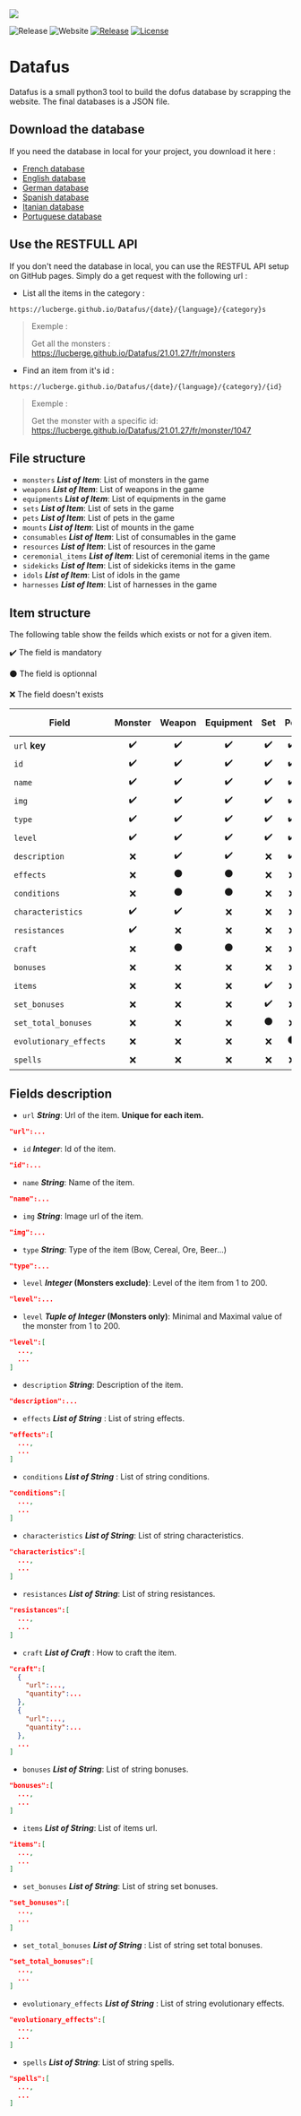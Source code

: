 <img src="https://github.com/LucBerge/Datafus/raw/master/images/banner_tags.png" />

![Release](https://img.shields.io/github/workflow/status/LucBerge/Datafus/Release/master?label=release)
![Website](https://img.shields.io/github/workflow/status/LucBerge/Datafus/Website/master?label=website)
[![Release](https://img.shields.io/github/v/release/LucBerge/Datafus)](https://github.com/LucBerge/Datafus/releases)
[![License](https://img.shields.io/github/license/LucBerge/Datafus)](https://github.com/LucBerge/Datafus/blob/master/LICENSE)

# Datafus

Datafus is a small python3 tool to build the dofus database by scrapping the website. The final databases is a JSON file.

## Download the database

If you need the database in local for your project, you download it here :

- [French database](https://github.com/LucBerge/Datafus/releases/latest)
- [English database](https://github.com/LucBerge/Datafus/releases/latest)
- [German database](https://github.com/LucBerge/Datafus/releases/latest)
- [Spanish database](https://github.com/LucBerge/Datafus/releases/latest)
- [Itanian database](https://github.com/LucBerge/Datafus/releases/latest)
- [Portuguese database](https://github.com/LucBerge/Datafus/releases/latest)

## Use the RESTFULL API

If you don't need the database in local, you can use the RESTFUL API setup on GitHub pages. Simply do a get request with the following url :

- List all the items in the category :
```
https://lucberge.github.io/Datafus/{date}/{language}/{category}s
```
> Exemple :
> 
> Get all the monsters :
> https://lucberge.github.io/Datafus/21.01.27/fr/monsters

- Find an item from it's id :
```
https://lucberge.github.io/Datafus/{date}/{language}/{category}/{id}
```
> Exemple :
> 
> Get the monster with a specific id:
> https://lucberge.github.io/Datafus/21.01.27/fr/monster/1047

## File structure

- `monsters`  **_List of Item_**: List of monsters in the game
- `weapons` **_List of Item_**: List of weapons in the game
- `equipments` **_List of Item_**: List of equipments in the game
- `sets` **_List of Item_**: List of sets in the game
- `pets` **_List of Item_**: List of pets in the game
- `mounts` **_List of Item_**: List of mounts in the game
- `consumables` **_List of Item_**: List of consumables in the game
- `resources` **_List of Item_**: List of resources in the game
- `ceremonial_items` **_List of Item_**: List of ceremonial items in the game
- `sidekicks` **_List of Item_**: List of sidekicks items in the game
- `idols` **_List of Item_**: List of idols in the game
- `harnesses` **_List of Item_**: List of harnesses in the game

## Item structure

The following table show the feilds which exists or not for a given item.

✔️ The field is mandatory

⚫ The field is optionnal

❌ The field doesn't exists


|Field                 | Monster | Weapon | Equipment | Set | Pet | Mount | Consumable | Resource | Cremonial item | Sidekick | Idol | Harnesse |
|----------------------|:-------:|:------:|:---------:|:---:|:---:|:-----:|:----------:|:--------:|:--------------:|:--------:|:----:|:--------:|
|`url` **key**         |✔️       |✔️       |✔️          |✔️   |✔️    |✔️      |✔️          |✔️         |✔️               |✔️        |✔️     |✔️         |
|`id`                  |✔️       |✔️       |✔️          |✔️   |✔️    |✔️      |✔️          |✔️         |✔️               |✔️        |✔️     |✔️         |
|`name`                |✔️       |✔️       |✔️          |✔️   |✔️    |✔️      |✔️          |✔️         |✔️               |✔️        |✔️     |✔️         |
|`img`                 |✔️       |✔️       |✔️          |✔️   |✔️    |✔️      |✔️          |✔️         |✔️               |✔️        |✔️     |✔️         |
|`type`                |✔️       |✔️       |✔️          |✔️   |✔️    |✔️      |✔️          |✔️         |✔️               |✔️        |✔️     |✔️         |
|`level`               |✔️       |✔️       |✔️          |✔️   |✔️    |❌     |✔️           |✔️         |✔️               |❌       |✔️     |✔️         |
|`description`         |❌       |✔️       |✔️          |❌   |✔️    |❌     |✔️          |✔️         |✔️               |✔️        |✔️     |✔️         |
|`effects`             |❌       |⚫       |⚫          |❌   |❌    |⚫     |⚫         |⚫         |⚫               |❌        |❌     |❌        |
|`conditions`          |❌       |⚫       |⚫          |❌   |❌    |❌     |⚫         |⚫         |⚫               |❌        |❌     |⚫        |
|`characteristics`     |✔️       |✔️       |❌          |❌   |❌    |✔️     |❌          |❌        |⚫               |✔️        |❌     |❌        |
|`resistances`         |✔️       |❌       |❌          |❌   |❌    |❌     |❌         |❌         |❌              |❌        |❌     |❌        |
|`craft`               |❌       |⚫       |⚫          |❌   |❌    |❌     |⚫         |⚫         |⚫               |❌        |✔️     |⚫        |
|`bonuses`             |❌       |❌       |❌          |❌   |❌    |❌     |❌         |❌         |❌              |❌        |✔️     |❌        |
|`items`               |❌       |❌       |❌          |✔️   |❌    |❌     |❌         |❌         |❌              |❌        |❌     |❌        |
|`set_bonuses`         |❌       |❌       |❌          |✔️   |❌    |❌     |❌         |❌         |❌              |❌        |❌     |❌        |
|`set_total_bonuses`   |❌       |❌       |❌          |⚫   |❌    |❌     |❌         |❌         |❌              |❌        |❌     |❌        |
|`evolutionary_effects`|❌       |❌       |❌          |❌   |⚫    |❌     |❌         |❌         |❌              |❌        |❌     |❌        |
|`spells`              |❌       |❌       |❌          |❌   |❌    |❌     |❌        |❌          |❌              |❌        |✔️     |❌        |

## Fields description

- `url` **_String_**: Url of the item. **Unique for each item.**
```json
"url":...
```

- `id` **_Integer_**: Id of the item.
```json
"id":...
```

- `name` **_String_**: Name of the item.
```json
"name":...
```

- `img` **_String_**: Image url of the item.
```json
"img":...
```

- `type` **_String_**: Type of the item (Bow, Cereal, Ore, Beer...)
```json
"type":...
```

- `level` **_Integer_ (Monsters exclude)**: Level of the item from 1 to 200.
```json
"level":...
```

- `level` **_Tuple of Integer_ (Monsters only)**: Minimal and Maximal value of the monster from 1 to 200.
```json
"level":[
  ...,
  ...
]
```

- `description`  **_String_**: Description of the item.
```json
"description":...
```

- `effects` **_List of String_** : List of string effects.
```json
"effects":[
  ...,
  ...
]
```

- `conditions` **_List of String_** : List of string conditions.
```json
"conditions":[
  ...,
  ...
]
```

- `characteristics` **_List of String_**: List of string characteristics.
```json
"characteristics":[
  ...,
  ...
]
```

- `resistances` **_List of String_**: List of string resistances.
```json
"resistances":[
  ...,
  ...
]
```

- `craft` **_List of Craft_** : How to craft the item.
```json
"craft":[
  {
    "url":...,
    "quantity":...
  },
  {
    "url":...,
    "quantity":...
  },
  ...
]
```

- `bonuses` **_List of String_**: List of string bonuses.
```json
"bonuses":[
  ...,
  ...
]
```

- `items` **_List of String_**: List of items url.
```json
"items":[
  ...,
  ...
]
```

- `set_bonuses` **_List of String_**: List of string set bonuses.
```json
"set_bonuses":[
  ...,
  ...
]
```

- `set_total_bonuses` **_List of String_** : List of string set total bonuses.
```json
"set_total_bonuses":[
  ...,
  ...
]
```

- `evolutionary_effects` **_List of String_** : List of string evolutionary effects.
```json
"evolutionary_effects":[
  ...,
  ...
]
```

- `spells` **_List of String_**: List of string spells.
```json
"spells":[
  ...,
  ...
]
```
